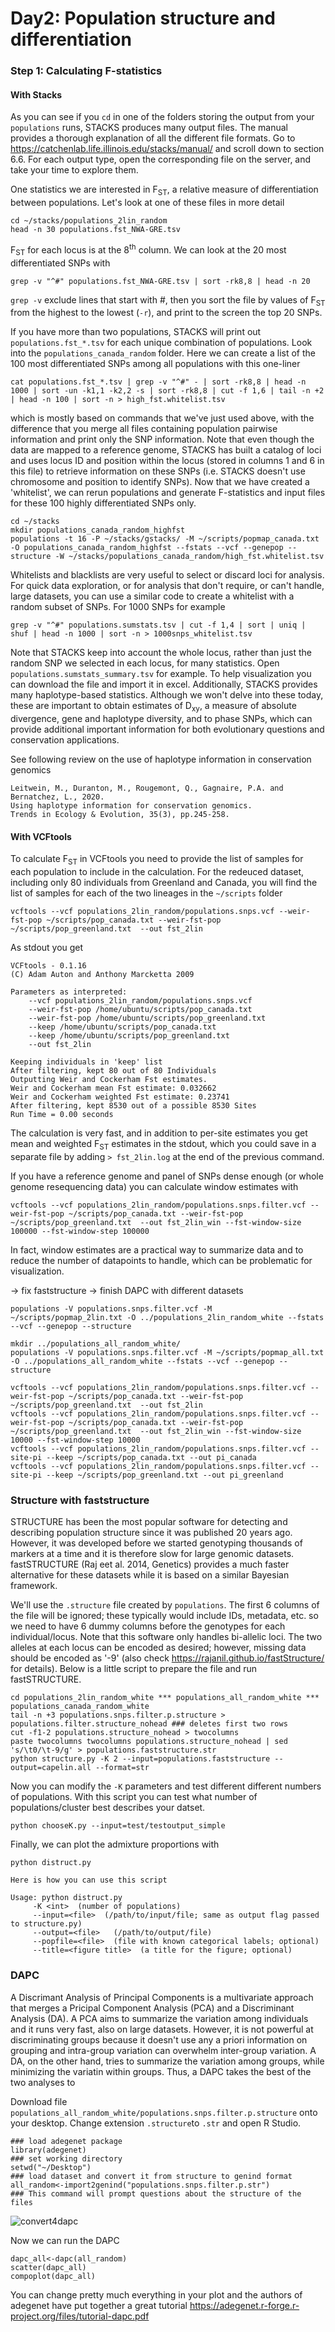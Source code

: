# Day2: Population structure and differentiation 
### Step 1: Calculating F-statistics
#### With Stacks
As you can see if you ```cd``` in one of the folders storing the output from your ```populations``` runs, STACKS produces many output files. The manual provides a thorough explanation of all the different file formats. Go to <https://catchenlab.life.illinois.edu/stacks/manual/> and scroll down to section 6.6. For each output type, open the corresponding file on the server, and take your time to explore them.

One statistics we are interested in F<sub>ST</sub>, a relative measure of differentiation between populations. Let's look at one of these files in more detail
```
cd ~/stacks/populations_2lin_random
head -n 30 populations.fst_NWA-GRE.tsv
```
F<sub>ST</sub> for each locus is at the 8<sup>th</sup> column. We can look at the 20 most differentiated SNPs with
```
grep -v "^#" populations.fst_NWA-GRE.tsv | sort -rk8,8 | head -n 20
```
```grep -v``` exclude lines that start with #, then you sort the file by values of F<sub>ST</sub> from the highest to the lowest (```-r```), and print to the screen the top 20 SNPs.

If you have more than two populations, STACKS will print out ```populations.fst_*.tsv``` for each unique combination of populations. Look into the ```populations_canada_random``` folder. Here we can create a list of the 100 most differentiated SNPs among all populations with this one-liner 
```
cat populations.fst_*.tsv | grep -v "^#" - | sort -rk8,8 | head -n 1000 | sort -un -k1,1 -k2,2 -s | sort -rk8,8 | cut -f 1,6 | tail -n +2 | head -n 100 | sort -n > high_fst.whitelist.tsv
```
which is mostly based on commands that we've just used above, with the difference that you merge all files containing population pairwise information and print only the SNP information. Note that even though the data are mapped to a reference genome, STACKS has built a catalog of loci and uses locus ID and position within the locus (stored in columns 1 and 6 in this file) to retrieve information on these SNPs (i.e. STACKS doesn't use chromosome and position to identify SNPs). Now that we have created a 'whitelist', we can rerun populations and generate F-statistics and input files for these 100 highly differentiated SNPs only.
```
cd ~/stacks
mkdir populations_canada_random_highfst
populations -t 16 -P ~/stacks/gstacks/ -M ~/scripts/popmap_canada.txt -O populations_canada_random_highfst --fstats --vcf --genepop --structure -W ~/stacks/populations_canada_random/high_fst.whitelist.tsv
```
Whitelists and blacklists are very useful to select or discard loci for analysis. For quick data exploration, or for analysis that don't require, or can't handle, large datasets, you can use a similar code to create a whitelist with a random subset of SNPs. For 1000 SNPs for example
```
grep -v "^#" populations.sumstats.tsv | cut -f 1,4 | sort | uniq | shuf | head -n 1000 | sort -n > 1000snps_whitelist.tsv
```
Note that STACKS keep into account the whole locus, rather than just the random SNP we selected in each locus, for many statistics. Open ```populations.sumstats_summary.tsv``` for example. To help visualization you can download the file and import it in excel. Additionally, STACKS provides many haplotype-based statistics. Although we won't delve into these today, these are important to obtain estimates of D<sub>xy</sub>, a measure of absolute divergence, gene and haplotype diversity, and to phase SNPs, which can provide additional important information for both evolutionary questions and conservation applications. 

See following review on the use of haplotype information in conservation genomics
```
Leitwein, M., Duranton, M., Rougemont, Q., Gagnaire, P.A. and Bernatchez, L., 2020. 
Using haplotype information for conservation genomics. 
Trends in Ecology & Evolution, 35(3), pp.245-258.
```

#### With VCFtools
To calculate F<sub>ST</sub> in VCFtools you need to provide the list of samples for each population to include in the calculation. For the redeuced dataset, including only 80 individuals from Greenland and Canada, you will find the list of samples for each of the two lineages in the ```~/scripts``` folder
```
vcftools --vcf populations_2lin_random/populations.snps.vcf --weir-fst-pop ~/scripts/pop_canada.txt --weir-fst-pop ~/scripts/pop_greenland.txt  --out fst_2lin
```
As stdout you get 
```
VCFtools - 0.1.16
(C) Adam Auton and Anthony Marcketta 2009

Parameters as interpreted:
	--vcf populations_2lin_random/populations.snps.vcf
	--weir-fst-pop /home/ubuntu/scripts/pop_canada.txt
	--weir-fst-pop /home/ubuntu/scripts/pop_greenland.txt
	--keep /home/ubuntu/scripts/pop_canada.txt
	--keep /home/ubuntu/scripts/pop_greenland.txt
	--out fst_2lin

Keeping individuals in 'keep' list
After filtering, kept 80 out of 80 Individuals
Outputting Weir and Cockerham Fst estimates.
Weir and Cockerham mean Fst estimate: 0.032662
Weir and Cockerham weighted Fst estimate: 0.23741
After filtering, kept 8530 out of a possible 8530 Sites
Run Time = 0.00 seconds
```
The calculation is very fast, and in addition to per-site estimates you get mean and weighted F<sub>ST</sub> estimates in the stdout, which you could save in a separate file by adding ```> fst_2lin.log``` at the end of the previous command.

If you have a reference genome and panel of SNPs dense enough (or whole genome resequencing data) you can calculate window estimates with 
```
vcftools --vcf populations_2lin_random/populations.snps.filter.vcf --weir-fst-pop ~/scripts/pop_canada.txt --weir-fst-pop ~/scripts/pop_greenland.txt  --out fst_2lin_win --fst-window-size 100000 --fst-window-step 100000
```
In fact, window estimates are a practical way to summarize data and to reduce the number of datapoints to handle, which can be problematic for visualization.




-> fix faststructure
-> finish DAPC with different datasets


```
populations -V populations.snps.filter.vcf -M ~/scripts/popmap_2lin.txt -O ../populations_2lin_random_white --fstats --vcf --genepop --structure

mkdir ../populations_all_random_white/
populations -V populations.snps.filter.vcf -M ~/scripts/popmap_all.txt -O ../populations_all_random_white --fstats --vcf --genepop --structure

vcftools --vcf populations_2lin_random/populations.snps.filter.vcf --weir-fst-pop ~/scripts/pop_canada.txt --weir-fst-pop ~/scripts/pop_greenland.txt  --out fst_2lin
vcftools --vcf populations_2lin_random/populations.snps.filter.vcf --weir-fst-pop ~/scripts/pop_canada.txt --weir-fst-pop ~/scripts/pop_greenland.txt  --out fst_2lin_win --fst-window-size 10000 --fst-window-step 10000
vcftools --vcf populations_2lin_random/populations.snps.filter.vcf --site-pi --keep ~/scripts/pop_canada.txt --out pi_canada
vcftools --vcf populations_2lin_random/populations.snps.filter.vcf --site-pi --keep ~/scripts/pop_greenland.txt --out pi_greenland
```
### Structure with faststructure
STRUCTURE has been the most popular software for detecting and describing population structure since it was published 20 years ago. However, it was developed before we started genotyping thousands of markers at a time and it is therefore slow for large genomic datasets. fastSTRUCTURE (Raj eet al. 2014, Genetics) provides a much faster alternative for these datasets while it is based on a similar Bayesian framework. 

We'll use the ```.structure``` file created by ```populations```. The first 6 columns of the file will be ignored; these typically would include IDs, metadata, etc. so we need to have 6 dummy columns before the genotypes for each individual/locus. Note that this software only handles bi-allelic loci. The two alleles at each locus can be encoded as desired; however, missing data should be encoded as '-9' (also check https://rajanil.github.io/fastStructure/ for details). Below is a little script to prepare the file and run fastSTRUCTURE. 
```
cd populations_2lin_random_white *** populations_all_random_white *** populations_canada_random_white
tail -n +3 populations.snps.filter.p.structure > populations.filter.structure_nohead ### deletes first two rows
cut -f1-2 populations.structure_nohead > twocolumns
paste twocolumns twocolumns populations.structure_nohead | sed 's/\t0/\t-9/g' > populations.faststructure.str
python structure.py -K 2 --input=populations.faststructure --output=capelin.all --format=str 
```
Now you can modify the ```-K``` parameters and test different different numbers of populations.
With this script you can test what number of populations/cluster best describes your datset.
```
python chooseK.py --input=test/testoutput_simple
```
Finally, we can plot the admixture proportions with 
```
python distruct.py

Here is how you can use this script

Usage: python distruct.py
     -K <int>  (number of populations)
     --input=<file>  (/path/to/input/file; same as output flag passed to structure.py)
     --output=<file>   (/path/to/output/file)
     --popfile=<file>  (file with known categorical labels; optional)
     --title=<figure title>  (a title for the figure; optional)
```

### DAPC
A Discrimant Analysis of Principal Components is a multivariate approach that merges a Pricipal Component Analysis (PCA) and a Discriminant Analysis (DA). A PCA aims to summarize the variation among individuals and it runs very fast, also on large datasets. However, it is not powerful at discriminating groups because it doesn't use any a priori information on grouping and intra-group variation can overwhelm inter-group variation. A DA, on the other hand, tries to summarize the variation among groups, while minimizing the variatin within groups. Thus, a DAPC takes the best of the two analyses to 

Download file ```populations_all_random_white/populations.snps.filter.p.structure``` onto your desktop. Change extension ```.structure```to ```.str``` and open R Studio.
```
### load adegenet package
library(adegenet)
### set working directory
setwd("~/Desktop")
### load dataset and convert it from structure to genind format
all_random<-import2genind("populations.snps.filter.p.str")
### This command will prompt questions about the structure of the files
```
![convert4dapc](https://github.com/clairemerot/physalia_adaptation_course/blob/master/images_tutorial/adegenet_loaddata.png)

Now we can run the DAPC
```
dapc_all<-dapc(all_random)
scatter(dapc_all)
compoplot(dapc_all)
```
You can change pretty much everything in your plot and the authors of adegenet have put together a great tutorial <https://adegenet.r-forge.r-project.org/files/tutorial-dapc.pdf>
